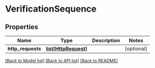 # VerificationSequence

## Properties
Name | Type | Description | Notes
------------ | ------------- | ------------- | -------------
**http_requests** | [**list[HttpRequest]**](HttpRequest.md) |  | [optional] 

[[Back to Model list]](../README.md#documentation-for-models) [[Back to API list]](../README.md#documentation-for-api-endpoints) [[Back to README]](../README.md)


